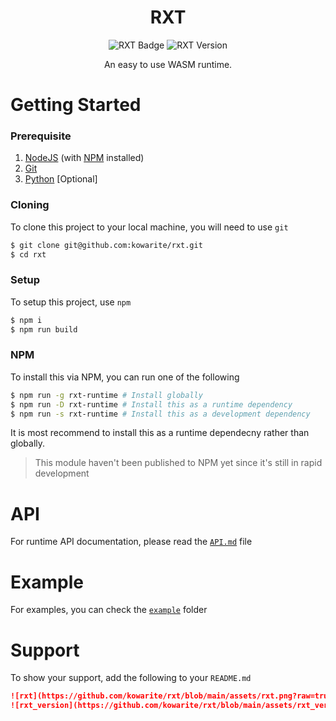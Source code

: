 <h1 align="center">RXT</h1>
<p align="center">
    <img src="https://github.com/kowarite/rxt/blob/main/assets/rxt.png?raw=true" alt="RXT Badge"/>
    <img src="https://github.com/kowarite/rxt/blob/main/assets/rxt_version.png?raw=true" alt="RXT Version"/>
</p>
<p align="center">
    An easy to use WASM runtime.
</p>

# Getting Started
### Prerequisite
1. [NodeJS](https://nodejs.org/ 'NodeJS') (with [NPM](https://npmjs.com/ 'NPM') installed)
2. [Git](https://git-scm.com/ 'Git')
3. [Python](https://python.org 'Python') [Optional]

### Cloning
To clone this project to your local machine, you will need to use `git`
```sh
$ git clone git@github.com:kowarite/rxt.git
$ cd rxt
```

### Setup
To setup this project, use `npm`
```sh
$ npm i
$ npm run build
```

### NPM
To install this via NPM, you can run one of the following
```sh
$ npm run -g rxt-runtime # Install globally
$ npm run -D rxt-runtime # Install this as a runtime dependency
$ npm run -s rxt-runtime # Install this as a development dependency
```
It is most recommend to install this as a runtime dependecny rather than globally.
> This module haven't been published to NPM yet since it's still in rapid development

# API
For runtime API documentation, please read the [`API.md`](https://github.com/kowarite/rxt/blob/main/doc/API.md 'API.md') file

# Example
For examples, you can check the [`example`]() folder

# Support
To show your support, add the following to your `README.md`
```md
![rxt](https://github.com/kowarite/rxt/blob/main/assets/rxt.png?raw=true)
![rxt_version](https://github.com/kowarite/rxt/blob/main/assets/rxt_version.png?raw=true)
```
